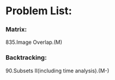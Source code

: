 # Problem List:  
  
### Matrix:  
835.Image Overlap.(M)

### Backtracking:  
90.Subsets II(including time analysis).(M-)  

